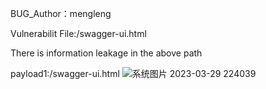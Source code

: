 BUG_Author：mengleng

Vulnerabilit File:/swagger-ui.html

There is information leakage in the above path

payload1:/swagger-ui.html
![系统图片 2023-03-29 224039](https://user-images.githubusercontent.com/44744587/228575942-32c7b3f3-1778-4ab6-8071-4ed6ae9c5aa6.png)
